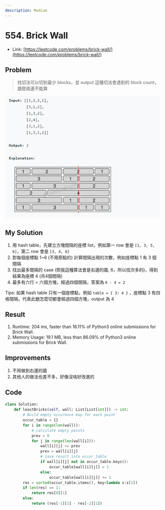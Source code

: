 ```yaml
---
description: Medium
---
```


# 554. Brick Wall

* Link: [https://leetcode.com/problems/brick-wall/](https://leetcode.com/problems/brick-wall/)

## Problem

> 找切法可以切到最少 blocks，並 output 這種切法會遇到的 block count，牆壁兩邊不能算

![](../../.gitbook/assets/brick-wall.png)

## My Solution

1. 用 hash table，先建立方塊間隔的座標 list，例如第一 row 會是 `[1, 3, 5, 6]`，第二 row 會是 `[3, 4, 6]`
2. 對每個座標點 1~6 \(不用原點的\) 計算間隔出現的次數，例如座標點 1 有 3 個間隔
3. 找出最多間隔的 case \(照我這種算法會是右邊的牆, 6，所以找次多的\)，得到結果為座標 4 \(共4個間隔\)
4. 最多有六行 = 六個方塊，經過四個間隔，答案為 `6 - 4 = 2`

Tips: 如果 hash table 只有一個座標點，例如 `table = { 3: 4 }` ，座標點 3 有四格間隔，代表此題怎麼切都會經過四個方塊，output 為 4

## Result

1. Runtime: 204 ms, faster than 16.11% of Python3 online submissions for Brick Wall.
2. Memory Usage: 19.1 MB, less than 86.09% of Python3 online submissions for Brick Wall.

## Improvements

1. 不用做到右邊的牆
2. 其他人的做法也差不多，好像沒啥好改進的

## Code

```python
class Solution:
    def leastBricks(self, wall: List[List[int]]) -> int:
        # Build empty occurence map for each point
        occur_table = {}
        for i in range(len(wall)):
            # calculate empty points
            prev = 0
            for j in range(len(wall[i])):
                wall[i][j] += prev
                prev = wall[i][j]
                # save result into occur_table
                if wall[i][j] not in occur_table.keys():
                    occur_table[wall[i][j]] = 1
                else:
                    occur_table[wall[i][j]] += 1
        res = sorted(occur_table.items(), key=lambda s:s[1])
        if len(res) == 1:
            return res[0][1]
        else:
            return (res[-1][1] - res[-2][1])

```